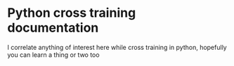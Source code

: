 # Python cross training documentation

I correlate anything of interest here while cross training in python, hopefully you can learn a thing or two too
